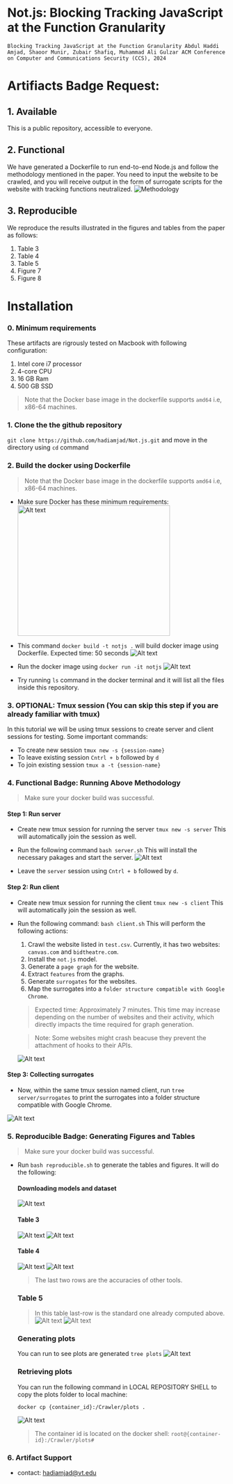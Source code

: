 # Not.js: Blocking Tracking JavaScript at the Function Granularity

`Blocking Tracking JavaScript at the Function Granularity
Abdul Haddi Amjad, Shaoor Munir, Zubair Shafiq, Muhammad Ali Gulzar
ACM Conference on Computer and Communications Security (CCS), 2024`



# Artifiacts Badge Request:
## 1. Available
This is a public repository, accessible to everyone.

## 2. Functional
We have generated a Dockerfile to run end-to-end Node.js and follow the methodology mentioned in the paper. You need to input the website to be crawled, and you will receive output in the form of surrogate scripts for the website with tracking functions neutralized.
![Methodology](images/1_methodology.png)

## 3. Reproducible
We reproduce the results illustrated in the figures and tables from the paper as follows:
1. Table 3
2. Table 4
3. Table 5
4. Figure 7
5. Figure 8

# Installation
### 0. Minimum requirements
These artifacts are rigrously tested on Macbook with following configuration:
1. Intel core i7 processor
2. 4-core CPU
3. 16 GB Ram
4. 500 GB SSD

> Note that the Docker base image in the dockerfile supports `amd64` i.e, x86-64 machines.

### 1. Clone the the github repository
`git clone https://github.com/hadiamjad/Not.js.git` and move in the directory using `cd` command

### 2. Build the docker using Dockerfile
> Note that the Docker base image in the dockerfile supports `amd64` i.e, x86-64 machines.

- Make sure Docker has these minimum requirements:
    <img src="images/2_docker.png" alt="Alt text" width="350" height="300">

- This command 
`docker build -t notjs .` 
will build docker image using Dockerfile.
  Expected time: 50 seconds
  ![Alt text](images/3_build.png)

- Run the docker image using 
`docker run -it notjs`
  ![Alt text](images/4_docker.png)

- Try running `ls` command in the docker terminal and it will list all the files inside this repository.

### 3. OPTIONAL: Tmux session (You can skip this step if you are already familiar with tmux)
In this tutorial we will be using tmux sessions to create server and client sessions for testing.
Some important commands:
- To create new session `tmux new -s {session-name}`
- To leave existing session `Cntrl + b` followed by `d`
- To join existing session `tmux a -t {session-name}`

### 4. Functional Badge: Running Above Methodology
> Make sure your docker build was successful.

#### Step 1: Run server
- Create new tmux session for running the server 
`tmux new -s server`
This will automatically join the session as well.

- Run the following command 
`bash server.sh` 
This will install the necessary pakages and start the server.
 ![Alt text](images/5_server.png)

- Leave the `server` session using `Cntrl + b` followed by `d`.

#### Step 2: Run client
- Create new tmux session for running the client 
`tmux new -s client`
This will automatically join the session as well.

- Run the following command:
`bash client.sh`
This will perform the following actions:
    1. Crawl the website listed in `test.csv`. Currently, it has two websites: `canvas.com` and `bidtheatre.com`.
    2. Install the `not.js` model.
    3. Generate a `page graph` for the website.
    4. Extract `features` from the graphs.
    5. Generate `surrogates` for the websites.
    6. Map the surrogates into a `folder structure compatible with Google Chrome`.

    > Expected time: Approximately 7 minutes. This time may increase depending on the number of websites and their activity, which directly impacts the time required for graph generation.

    > Note: Some websites might crash beacuse they prevent the attachment of hooks to their APIs.

    ![Alt text](images/6_client.png)

#### Step 3: Collecting surrogates
- Now, within the same tmux session named client, run 
`tree server/surrogates` 
to print the surrogates into a folder structure compatible with Google Chrome.

![Alt text](images/7_tree.png)

### 5. Reproducible Badge: Generating Figures and Tables
> Make sure your docker build was successful.
- Run 
`bash reproducible.sh` 
to generate the tables and figures. It will do the following:

    #### Downloading models and dataset
    ![Alt text](images/8_data.png)

    #### Table 3
    ![Alt text](images/9_table-3.png)
    ![Alt text](images/10_table-3.png)

    #### Table 4
    ![Alt text](images/11_table-4.png)
    ![Alt text](images/12_table-4.png)

    > The last two rows are the accuracies of other tools. 

    ### Table 5
    > In this table last-row is the standard one already computed above.
    ![Alt text](images/13_table-5.png)
    ![Alt text](images/14_table-5.png)

    <!-- ### Table 6
    ![Alt text](images/15_table-6.png)
    ![Alt text](images/16_table-6.png) -->

    ### Generating plots
    You can run to see plots are generated 
    `tree plots`
    ![Alt text](images/17_plots.png)

    ### Retrieving plots
    You can run the following command in LOCAL REPOSITORY SHELL to copy the plots folder to local machine:

    `docker cp {container_id}:/Crawler/plots .` 

    ![Alt text](images/18_copy.png)
    
    > The container id is located on the docker shell:
`root@{container-id}:/Crawler/plots#`
    

### 6. Artifact Support
- contact: hadiamjad@vt.edu
